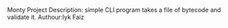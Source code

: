 Monty Project
Description: simple CLI program takes a
file of bytecode and validate it.
Authour:Iyk Faiz
